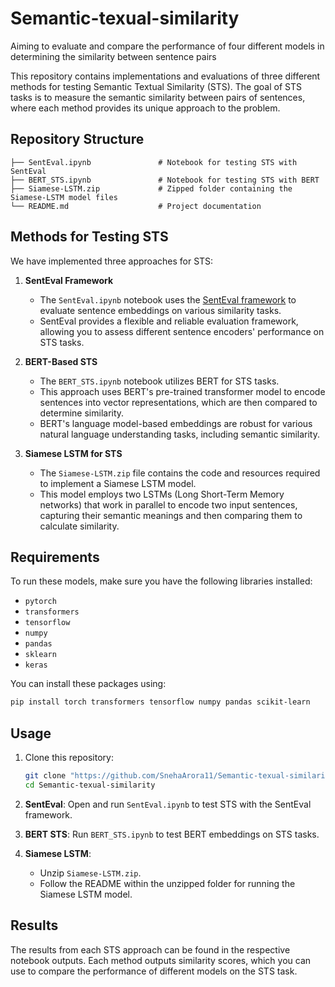 # Semantic-texual-similarity
Aiming to evaluate and compare the performance of four different models in determining the similarity between sentence pairs

This repository contains implementations and evaluations of three different methods for testing Semantic Textual Similarity (STS). The goal of STS tasks is to measure the semantic similarity between pairs of sentences, where each method provides its unique approach to the problem.

## Repository Structure

```
├── SentEval.ipynb               # Notebook for testing STS with SentEval
├── BERT_STS.ipynb               # Notebook for testing STS with BERT
├── Siamese-LSTM.zip             # Zipped folder containing the Siamese-LSTM model files
└── README.md                    # Project documentation
```

## Methods for Testing STS

We have implemented three approaches for STS:

1. **SentEval Framework**  
   - The `SentEval.ipynb` notebook uses the [SentEval framework](https://github.com/facebookresearch/SentEval) to evaluate sentence embeddings on various similarity tasks.
   - SentEval provides a flexible and reliable evaluation framework, allowing you to assess different sentence encoders' performance on STS tasks.

2. **BERT-Based STS**  
   - The `BERT_STS.ipynb` notebook utilizes BERT for STS tasks.
   - This approach uses BERT's pre-trained transformer model to encode sentences into vector representations, which are then compared to determine similarity.
   - BERT's language model-based embeddings are robust for various natural language understanding tasks, including semantic similarity.

3. **Siamese LSTM for STS**  
   - The `Siamese-LSTM.zip` file contains the code and resources required to implement a Siamese LSTM model.
   - This model employs two LSTMs (Long Short-Term Memory networks) that work in parallel to encode two input sentences, capturing their semantic meanings and then comparing them to calculate similarity.

## Requirements

To run these models, make sure you have the following libraries installed:

- `pytorch`
- `transformers`
- `tensorflow`
- `numpy`
- `pandas`
- `sklearn`
- `keras`

You can install these packages using:
```bash
pip install torch transformers tensorflow numpy pandas scikit-learn
```

## Usage

1. Clone this repository:
   ```bash
   git clone "https://github.com/SnehaArora11/Semantic-texual-similarity.git"
   cd Semantic-texual-similarity
   ```

2. **SentEval**: Open and run `SentEval.ipynb` to test STS with the SentEval framework.

3. **BERT STS**: Run `BERT_STS.ipynb` to test BERT embeddings on STS tasks.

4. **Siamese LSTM**:
   - Unzip `Siamese-LSTM.zip`.
   - Follow the README within the unzipped folder for running the Siamese LSTM model.

## Results

The results from each STS approach can be found in the respective notebook outputs. Each method outputs similarity scores, which you can use to compare the performance of different models on the STS task.
